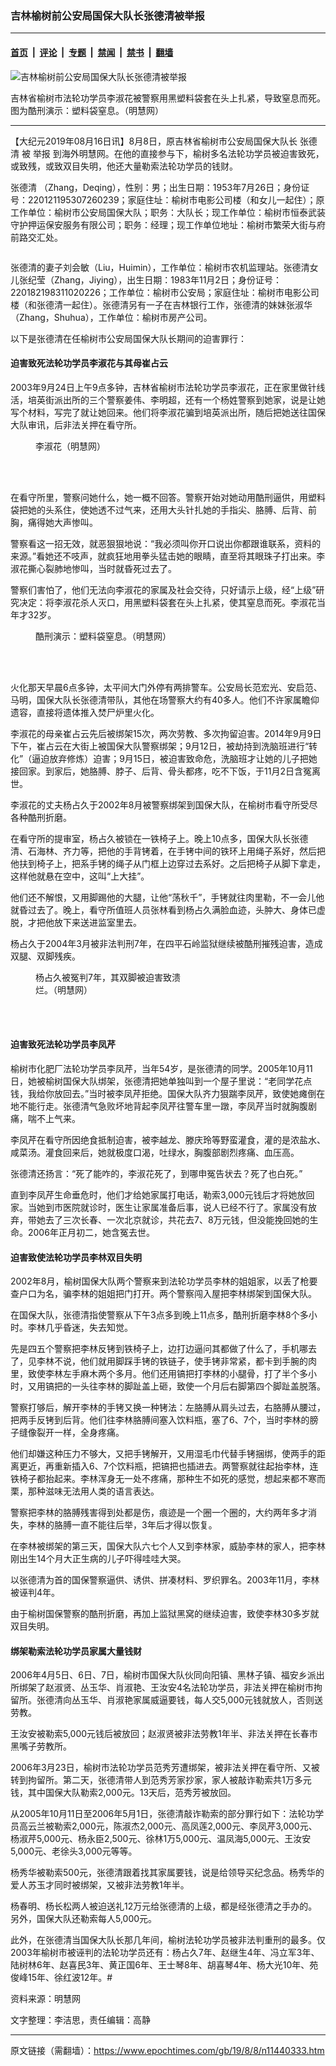 ### 吉林榆树前公安局国保大队长张德清被举报

---

#### [首页](../../../..?n11440333) &nbsp;|&nbsp; [评论](../../../../../epoch-comment?n11440333) &nbsp;|&nbsp; [专题](../../../../../epoch-special?n11440333) &nbsp;|&nbsp; [禁闻](../../../../../epoch-news?n11440333) &nbsp;|&nbsp; [禁书](../../../../../books?n11440333) &nbsp;|&nbsp; [翻墙](https://github.com/gfw-breaker/nogfw/blob/master/README.md?n11440333)


<div><img alt="吉林榆树前公安局国保大队长张德清被举报" class="attachment-djy_600_400 size-djy_600_400 wp-post-image" src="https://i.epochtimes.com/assets/uploads/2019/08/2011-3-15-zhixi-1-600x400.jpg"/>
<div class="caption">
 <p>
  吉林省榆树市法轮功学员李淑花被警察用黑塑料袋套在头上扎紧，导致窒息而死。图为酷刑演示：塑料袋窒息。（明慧网）
 </p>
</div></div><hr/><div class="post_content" id="artbody" itemprop="articleBody">
 <!-- article content begin -->
 <p>
  【大纪元2019年08月16日讯】8月8日，原吉林省榆树市公安局国保大队长
  <ok href="https://www.epochtimes.com/gb/tag/%E5%BC%A0%E5%BE%B7%E6%B8%85.html">
   张德清
  </ok>
  被
  <ok href="https://www.epochtimes.com/gb/tag/%E4%B8%BE%E6%8A%A5.html">
   举报
  </ok>
  到海外明慧网。在他的直接参与下，榆树多名法轮功学员被迫害致死，或致残，或致双目失明，他还大量勒索法轮功学员的钱财。
 </p>
 <p>
  <ok href="https://www.epochtimes.com/gb/tag/%E5%BC%A0%E5%BE%B7%E6%B8%85.html">
   张德清
  </ok>
  （Zhang，Deqing），性别：男；出生日期：1953年7月26日；身份证号：220121195307260239；家庭住址：榆树市电影公司楼（和女儿一起住）；原工作单位：榆树市公安局国保大队；职务：大队长；现工作单位：榆树市恒泰武装守护押运保安服务有限公司；职务：经理；现工作单位地址：榆树市繁荣大街与府前路交汇处。
 </p>
 <p>
  <ok href="https://i.epochtimes.com/assets/uploads/2019/08/1-20.jpg">
   <img alt="" class="wp-image-11440423 aligncenter" src="https://i.epochtimes.com/assets/uploads/2019/08/1-20.jpg"/>
  </ok>
 </p>
 <p>
  张德清的妻子刘会敏（Liu，Huimin），工作单位：榆树市农机监理站。张德清女儿张纪莹（Zhang，Jiying），出生日期：1983年11月2日；身份证号：220182198311020226；工作单位：榆树市公安局；家庭住址：榆树市电影公司楼（和张德清一起住）。张德清另有一子在吉林银行工作，张德清的妹妹张淑华（Zhang，Shuhua），工作单位：榆树市房产公司。
 </p>
 <p>
  以下是张德清在任榆树市公安局国保大队长期间的迫害罪行：
 </p>
 <h4>
  <b>
   迫害致死法轮功学员李淑花与其母崔占云
  </b>
 </h4>
 <p>
  2003年9月24日上午9点多钟，吉林省榆树市法轮功学员李淑花，正在家里做针线活，培英街派出所的三个警察姜伟、李明超，还有一个杨姓警察到她家，说是让她写个材料，写完了就让她回来。他们将李淑花骗到培英派出所，随后把她送往国保大队审讯，后非法关押在看守所。
 </p>
 <figure aria-describedby="caption-attachment-11440355" class="wp-caption aligncenter" id="attachment_11440355" style="width: 180px">
  <ok href="https://i.epochtimes.com/assets/uploads/2019/08/2004-10-19-li_shuhua-1.jpg" target="_blank">
   <img alt="" class="wp-image-11440355" src="https://i.epochtimes.com/assets/uploads/2019/08/2004-10-19-li_shuhua-1-600x865.jpg"/>
  </ok>
  <br/><figcaption class="wp-caption-text" id="caption-attachment-11440355">
   李淑花（明慧网）
  </figcaption><br/>
 </figure><br/>
 <p>
  在看守所里，警察问她什么，她一概不回答。警察开始对她动用酷刑逼供，用塑料袋把她的头系住，使她透不过气来，还用大头针扎她的手指尖、胳膊、后背、前胸，痛得她大声惨叫。
 </p>
 <p>
  警察看这一招无效，就恶狠狠地说：“我必须叫你开口说出你都跟谁联系，资料的来源。”看她还不吱声，就疯狂地用拳头猛击她的眼睛，直至将其眼珠子打出来。李淑花撕心裂肺地惨叫，当时就昏死过去了。
 </p>
 <p>
  警察们害怕了，他们无法向李淑花的家属及社会交待，只好请示上级，经“上级”研究决定：将李淑花杀人灭口，用黑塑料袋套在头上扎紧，使其窒息而死。李淑花当年才32岁。
 </p>
 <figure aria-describedby="caption-attachment-11440366" class="wp-caption aligncenter" id="attachment_11440366" style="width: 225px">
  <ok href="https://i.epochtimes.com/assets/uploads/2019/08/2011-3-15-zhixi.jpg" target="_blank">
   <img alt="" class="wp-image-11440366" src="https://i.epochtimes.com/assets/uploads/2019/08/2011-3-15-zhixi-600x450.jpg"/>
  </ok>
  <br/><figcaption class="wp-caption-text" id="caption-attachment-11440366">
   酷刑演示：塑料袋窒息。（明慧网）
  </figcaption><br/>
 </figure><br/>
 <p>
  火化那天早晨6点多钟，太平间大门外停有两排警车。公安局长范宏光、安启范、马明，国保大队长张德清带队，其他在场警察大约有40多人。他们不许家属瞻仰遗容，直接将遗体推入焚尸炉里火化。
 </p>
 <p>
  李淑花的母亲崔占云先后被绑架15次，两次劳教、多次拘留迫害。2014年9月9日下午，崔占云在大街上被国保大队警察绑架；9月12日，被劫持到洗脑班进行“转化”（逼迫放弃修炼）迫害；9月15日，被迫害致命危，洗脑班才让她的儿子把她接回家。到家后，她胳膊、脖子、后背、骨头都疼，吃不下饭，于11月2日含冤离世。
 </p>
 <p>
  李淑花的丈夫杨占久于2002年8月被警察绑架到国保大队，在榆树市看守所受尽各种酷刑折磨。
 </p>
 <p>
  在看守所的提审室，杨占久被锁在一铁椅子上。晚上10点多，国保大队长张德清、石海林、齐力等，把他的手背铐着，在手铐中间的铁环上用绳子系好，然后把他扶到椅子上，把系手铐的绳子从门框上边穿过去系好。之后把椅子从脚下拿走，这样他就悬在空中，这叫“上大挂”。
 </p>
 <p>
  他们还不解恨，又用脚踢他的大腿，让他“荡秋千”，手铐就往肉里勒，不一会儿他就昏过去了。晚上，看守所值班人员张林看到杨占久满脸血迹，头肿大、身体已虚脱，才把他放下来送进监室里去。
 </p>
 <p>
  杨占久于2004年3月被非法判刑7年，在四平石岭监狱继续被酷刑摧残迫害，造成双腿、双脚残疾。
 </p>
 <figure aria-describedby="caption-attachment-11440420" class="wp-caption aligncenter" id="attachment_11440420" style="width: 259px">
  <ok href="https://i.epochtimes.com/assets/uploads/2019/08/Unknown-1.jpg" target="_blank">
   <img alt="" class="wp-image-11440420 size-full" src="https://i.epochtimes.com/assets/uploads/2019/08/Unknown-1.jpg"/>
  </ok>
  <br/><figcaption class="wp-caption-text" id="caption-attachment-11440420">
   杨占久被冤判7年，其双脚被迫害致溃烂。（明慧网）
  </figcaption><br/>
 </figure><br/>
 <h4>
  <b>
   迫害致死法轮功学员李凤芹
  </b>
 </h4>
 <p>
  榆树市化肥厂法轮功学员李凤芹，当年54岁，是张德清的同学。2005年10月11日，她被榆树国保大队绑架，张德清把她单独叫到一个屋子里说：“老同学花点钱，我给你放回去。”当时被李凤芹拒绝。国保大队齐力狠踹李凤芹，致使她瘫倒在地不能行走。张德清气急败坏地背起李凤芹往警车里一蹾，李凤芹当时就胸腹剧痛，喘不上气来。
 </p>
 <p>
  李凤芹在看守所因绝食抵制迫害，被李越龙、滕庆玲等野蛮灌食，灌的是浓盐水、咸菜汤。灌食回来后，她就极度口渴，吐绿水，胸腹部剧烈疼痛、血压高。
 </p>
 <p>
  张德清还扬言：“死了能咋的，李淑花死了，到哪申冤告状去？死了也白死。”
 </p>
 <p>
  直到李凤芹生命垂危时，他们才给她家属打电话，勒索3,000元钱后才将她放回家。当她到市医院就诊时，医生让家属准备后事，说人已经不行了。家属没有放弃，带她去了三次长春、一次北京就诊，共花去7、8万元钱，但没能挽回她的生命。2006年正月初二，她含冤去世。
 </p>
 <h4>
  <b>
   迫害致使法轮功学员李林双目失明
  </b>
 </h4>
 <p>
  2002年8月，榆树国保大队两个警察来到法轮功学员李林的姐姐家，以丢了枪要查户口为名，骗李林的姐姐把门打开。两个警察闯入屋把李林绑架到国保大队。
 </p>
 <p>
  在国保大队，张德清指使警察从下午3点多到晚上11点多，酷刑折磨李林8个多小时。李林几乎昏迷，失去知觉。
 </p>
 <p>
  先是四五个警察把李林反铐到铁椅子上，边打边逼问其都做了什么了，手机哪去了，见李林不说，他们就用脚踩手铐的铁链子，使手铐非常紧，都卡到手腕的肉里，致使李林左手麻木两个多月。他们还用镐把打李林的小腿骨，打了半个多小时，又用镐把的一头往李林的脚趾盖上砸，致使一个月后右脚第四个脚趾盖脱落。
 </p>
 <p>
  警察打够后，解开李林的手铐又换一种铐法：左胳膊从肩头过去，右胳膊从腰过，把两手反铐到后背。他们往李林胳膊间塞入饮料瓶，塞了6、7个，当时李林的膀子缝像裂开一样，全身疼痛。
 </p>
 <p>
  他们却嫌这种压力不够大，又把手铐解开，又用湿毛巾代替手铐捆绑，使两手的距离更近，再重新插入6、7个饮料瓶，把镐把也插进去。两警察就往起抬李林，连铁椅子都抬起来。李林浑身无一处不疼痛，那种生不如死的感觉，想起来都不寒而栗，那种滋味无法用人类的语言表达。
 </p>
 <p>
  警察把李林的胳膊残害得到处都是伤，痕迹是一个圈一个圈的，大约两年多才消失，李林的胳膊一直不能往后举，3年后才得以恢复。
 </p>
 <p>
  在李林被绑架的第三天，国保大队六七个人又到李林家，威胁李林的家人，把李林刚出生14个月大正生病的儿子吓得哇哇大哭。
 </p>
 <p>
  以张德清为首的国保警察逼供、诱供、拼凑材料、罗织罪名。2003年11月，李林被诬判4年。
 </p>
 <p>
  由于榆树国保警察的酷刑折磨，再加上监狱黑窝的继续迫害，致使李林30多岁就双目失明。
 </p>
 <h4>
  <b>
   绑架勒索法轮功学员家属大量钱财
  </b>
 </h4>
 <p>
  2006年4月5日、6日、7日，榆树市国保大队伙同向阳镇、黑林子镇、福安乡派出所绑架了赵淑贤、丛玉华、肖淑艳、王汝安4名法轮功学员，非法关押在榆树市拘留所。张德清向丛玉华、肖淑艳家属威逼要钱，每人交5,000元钱就放人，否则送劳教。
 </p>
 <p>
  王汝安被勒索5,000元钱后被放回；赵淑贤被非法劳教1年半、非法关押在长春市黑嘴子劳教所。
 </p>
 <p>
  2006年3月23日，榆树市法轮功学员范秀芳遭绑架，被非法关押在看守所、又被转到拘留所。第二天，张德清带人到范秀芳家抄家，家人被敲诈勒索共1万多元钱，其中国保大队勒索2,000元。13天后，范秀芳被放回。
 </p>
 <p>
  从2005年10月11日至2006年5月1日，张德清敲诈勒索的部分罪行如下：法轮功学员高云兰被勒索2,000元，陈淑杰2,000元、高凤莲2,000元、李凤芹3,000元、杨淑芹5,000元、杨永臣2,500元、徐林1万5,000元、温凤海5,000元、王汝安5,000元、老徐头3,000元等等。
 </p>
 <p>
  杨秀华被勒索500元，张德清跟着找其家属要钱，说是给领导买纪念品。杨秀华的爱人苏玉才同时被绑架，又被非法劳教1年半。
 </p>
 <p>
  杨春明、杨长松两人被迫送礼12万元给张德清的上级，都是经张德清之手办的。另外，国保大队还勒索每人5,000元。
 </p>
 <p>
  此外，在张德清当国保大队长那几年间，榆树法轮功学员被非法判重刑的最多。仅2003年榆树市被诬判的法轮功学员还有：杨占久7年、赵继生4年、冯立军3年、陆树林6年、赵喜民3年、黄正国6年、王士琴8年、胡喜琴4年、杨大光10年、苑俊峰15年、徐红波12年。#
 </p>
 <p>
  资料来源：明慧网
 </p>
 <p>
  文字整理：李洁思，责任编辑：高静
 </p>
 <!-- article content end -->
 <div id="below_article_ad">
 </div>
</div>


---

原文链接（需翻墙）：https://www.epochtimes.com/gb/19/8/8/n11440333.htm